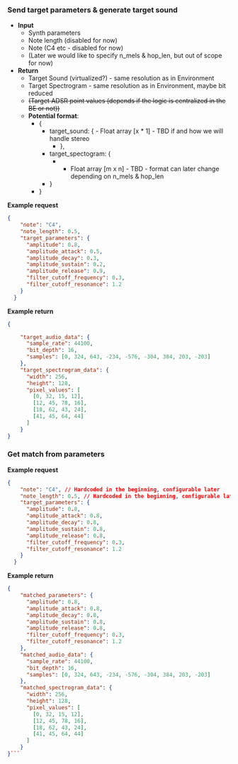 ### Send target parameters & generate target sound
- **Input**
	- Synth parameters
	- Note length (disabled for now)
	- Note (C4 etc - disabled for now)
	- (Later we would like to specify n_mels & hop_len, but out of scope for now)
- **Return**
	- Target Sound (virtualized?) - same resolution as in Environment
	- Target Spectrogram - same resolution as in Environment, maybe bit reduced
	- ~~(Target ADSR point values (depends if the logic is centralized in the BE or not))~~
	- **Potential format**:
		- {
			- target_sound: {
					- Float array [x * 1] - TBD if and how we will handle stereo
				- },
			- target_spectogram: {
				- - Float array [m x n] - TBD - format can later change depending on n_mels & hop_len
			- }
		- }

**Example request**
```json
{
    "note": "C4",
    "note_length": 0.5,
    "target_parameters": {
      "amplitude": 0.8,
      "amplitude_attack": 0.5,
      "amplitude_decay": 0.3,
      "amplitude_sustain": 0.2,
      "amplitude_release": 0.9,
      "filter_cutoff_frequency": 0.3,
      "filter_cutoff_resonance": 1.2
    }
  }
```
**Example return**
```json
{

    "target_audio_data": {
      "sample_rate": 44100,
      "bit_depth": 16,
      "samples": [0, 324, 643, -234, -576, -304, 384, 203, -203]
    },
    "target_spectrogram_data": {
      "width": 256,
      "height": 128,
      "pixel_values": [
        [0, 32, 15, 12],
        [12, 45, 78, 16],
        [18, 62, 43, 24],
        [41, 45, 64, 44]
      ]
    }
}
```

### Get match from parameters
**Example request**
```json
{
    "note": "C4", // Hardcoded in the beginning, configurable later
    "note_length": 0.5, // Hardcoded in the beginning, configurable later
    "target_parameters": {
      "amplitude": 0.8,
      "amplitude_attack": 0.8,
      "amplitude_decay": 0.8,
      "amplitude_sustain": 0.8,
      "amplitude_release": 0.8,
      "filter_cutoff_frequency": 0.3,
      "filter_cutoff_resonance": 1.2
    }
  }
```
**Example return**
```json
{
	"matched_parameters": {
      "amplitude": 0.8,
      "amplitude_attack": 0.8,
      "amplitude_decay": 0.8,
      "amplitude_sustain": 0.8,
      "amplitude_release": 0.8,
      "filter_cutoff_frequency": 0.3,
      "filter_cutoff_resonance": 1.2
    },
    "matched_audio_data": {
      "sample_rate": 44100,
      "bit_depth": 16,
      "samples": [0, 324, 643, -234, -576, -304, 384, 203, -203]
    },
    "matched_spectrogram_data": {
      "width": 256,
      "height": 128,
      "pixel_values": [
        [0, 32, 15, 12],
        [12, 45, 78, 16],
        [18, 62, 43, 24],
        [41, 45, 64, 44]
      ]
    }
}```


